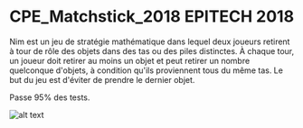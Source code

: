# CPE_Matchstick_2018 EPITECH 2018

Nim est un jeu de stratégie mathématique dans lequel deux joueurs retirent à tour de rôle des objets dans des tas ou des piles distinctes. À chaque tour, un joueur doit retirer au moins un objet et peut retirer un nombre quelconque d'objets, à condition qu'ils proviennent tous du même tas. Le but du jeu est d'éviter de prendre le dernier objet.

Passe 95% des tests.

![alt text](https://github.com/Eydou/CPE_Matchstick_2018/mat.png)
